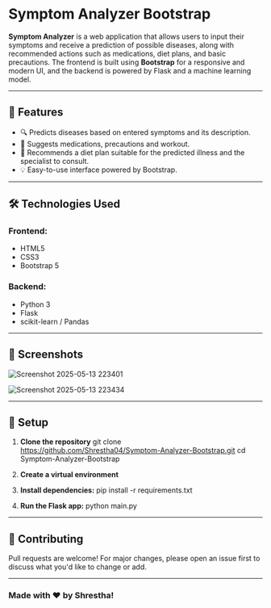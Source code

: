 # Symptom Analyzer Bootstrap

**Symptom Analyzer** is a web application that allows users to input their symptoms and receive a prediction of possible diseases, along with recommended actions such as medications, diet plans, and basic precautions. The frontend is built using **Bootstrap** for a responsive and modern UI, and the backend is powered by Flask and a machine learning model.

---

## 🚀 Features

- 🔍 Predicts diseases based on entered symptoms and its description.
- 💊 Suggests medications, precautions and workout.
- 🥗 Recommends a diet plan suitable for the predicted illness and the specialist to consult.
- 💡 Easy-to-use interface powered by Bootstrap.

---

## 🛠️ Technologies Used

### Frontend:
- HTML5
- CSS3
- Bootstrap 5

### Backend:
- Python 3
- Flask
- scikit-learn / Pandas 

---

## 📸 Screenshots

> 
![Screenshot 2025-05-13 223401](https://github.com/user-attachments/assets/66c4c936-2a8c-4908-9f82-46753e69cf4e)
>
![Screenshot 2025-05-13 223434](https://github.com/user-attachments/assets/1823218a-d786-4b81-b2a5-63d6b3286818)

---

## 🔧 Setup

1. **Clone the repository**
   git clone https://github.com/Shrestha04/Symptom-Analyzer-Bootstrap.git
   cd Symptom-Analyzer-Bootstrap

2. **Create a virtual environment**
3. **Install dependencies:** pip install -r requirements.txt
4. **Run the Flask app:** python main.py

---

## 🤝 Contributing
Pull requests are welcome! For major changes, please open an issue first to discuss what you'd like to change or add.

---

### Made with ❤️ by Shrestha!



